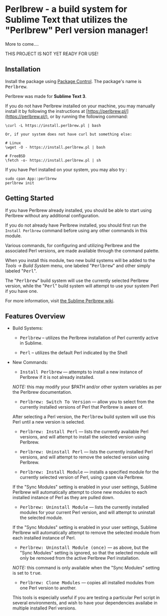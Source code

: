 # Perlbrew - a build system for Sublime Text that utilizes the "Perlbrew" Perl version manager!

More to come....

THIS PROJECT IS NOT YET READY FOR USE!


## Installation

Install the package using [Package Control][].
The package's name is <kbd>Perlbrew</kbd>.

Perlbrew was made for **Sublime Text 3**.

[Package Control]: https://packagecontrol.io/

If you do not have Perlbrew installed on your machine, you may 
manually install it by following the instructions at 
[https://perlbrew.pl/](https://perlbrew.pl/), or by running the following command:
```
\curl -L https://install.perlbrew.pl | bash

Or, if your system does not have curl but something else:

# Linux
\wget -O - https://install.perlbrew.pl | bash

# FreeBSD
\fetch -o- https://install.perlbrew.pl | sh
```

If you have Perl installed on your system, you may also try :
```
sudo cpan App::perlbrew
perlbrew init
```


## Getting Started

If you have Perlbrew already installed, you should be able to start 
using Perlbrew without any additional configuration.

If you do not already have Perlbrew installed, you should first run 
the `Install Perlbrew` command before using any other commands in this
module.

Various commands, for configuring and utilizing Perlbrew and the associated Perl versions, are made available through the command palette.

When you install this module, two new build systems will be added to 
the *Tools → Build System* menu, one labeled "<kbd>Perlbrew</kbd>" and other 
simply labeled "<kbd>Perl</kbd>".

The "<kbd>Perlbrew</kbd>" build system will use the currently selected 
Perlbrew version, while the "<kbd>Perl</kbd>" build system will 
attempt to use your system Perl if you have one.

For more information, visit [the Sublime Perlbrew wiki][wiki].

[wiki]: https://github.com/faelin/SublimePerlbrew/wiki


## Features Overview

- Build Systems:

  - <kbd>Perlbrew</kbd> – utilizes the Perlbrew installation of Perl 
  currently active in Sublime.

  - <kbd>Perl</kbd> – utilizes the default Perl indicated by the Shell

- New Commands:
  - <kbd>Install Perlbrew</kbd> — attempts to install a new instance 
  of Perlbrew if it is not already installed.

  *NOTE:* this may modify your $PATH and/or other system variables as 
  per the Perlbrew documentation.

  - <kbd>Perlbrew: Switch To Version</kbd> — allow you to select from the currently installed versions of Perl that Perlbrew is aware of.

  After selecting a Perl version, the <kbd>Perlbrew</kbd> build system
  will use this Perl until a new version is selected.

  - <kbd>Perlbrew: Install Perl</kbd> — lists the currently available 
  Perl versions, and will attempt to install the selected version 
  using Perlbrew.

  - <kbd>Perlbrew: Uninstall Perl</kbd> — lists the currently 
  installed  Perl versions, and will attempt to remove the selected 
  version using Perlbrew.

  - <kbd>Perlbrew: Install Module</kbd> — installs a specified module 
  for the currently selected version of Perl, using <kbd>cpanm</kbd> 
  via Perlbrew.

  If the "Sync Modules" setting is enabled in your user settings, 
  Sublime Perlbrew will automatically attempt to clone new modules to 
  each installed instance of Perl as they are pulled down.

  - <kbd>Perlbrew: Uninstall Module</kbd> — lists the currently 
  installed modules for your current Perl version, and will attempt to 
  uninstall the selected module.

  If the "Sync Modules" setting is enabled in your user settings, 
  Sublime Perlbrew will automatically attempt to remove the selected 
  module from each installed instance of Perl.

  - <kbd>Perlbrew: Uninstall Module (once)</kbd> — as above, but the 
  "Sync Modules" setting is ignored, so that the selected module will 
  only be removed from the active Perlbrew Perl installation.

  *NOTE:* this command is only available when the "Sync Modules" 
  setting is set to <kbd>true</kbd>.

  - <kbd>Perlbrew: Clone Modules</kbd> — copies all installed modules from one Perl version to another.

  This tools is especially useful if you are testing a particular Perl 
  script in several environments, and wish to have your dependencies 
  availabe in multiple installed Perl versions.
